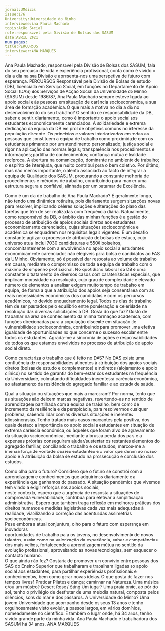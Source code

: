 ```yaml
---
jornal:UMdicas
issue:176
University:Universidade do Minho
interviewee:Ana Paula Machado
topis:Ação Social
role:responsável pela Divisão de Bolsas dos SASUM
date:ABRIL 2021
num_pages:
title:PERCURSOS
interviewer:ANA MARQUES
---
```

Ana Paula Machado, responsável pela Divisão de Bolsas dos SASUM, 
fala do seu percurso de vida e experiência profissional, conta como é 
vivido o dia a dia na sua Divisão e apresenta-nos uma perspetiva de 
futuro com esperança.
PERCURSOS
Responsável pela Divisão de Bolsas de estudo 
(DB), licenciada em Serviço Social, em funções 
no Departamento de Apoio Social (DAS) dos 
Serviços de Acção Social da Universidade do 
Minho (SASUM) desde 1986/87, Ana Paula 
Machado sempre esteve ligada ao apoio 
social e às pessoas em situação de carência 
socioeconómica, a sua área de  formação 
académica.
O que mais a motiva no dia a dia no 
desenvolvimento do seu trabalho?
O sentido de responsabilidade da DB, 
saber e sentir, diariamente, como é 
importante o apoio social aos estudantes 
economicamente carenciados.
A solidariedade e extrema dedicação da 
equipa da DB em prol de objetivos comuns 
no interesse da população discente. 
Os princípios e valores interiorizados 
em todas as pessoas que constituem a 
equipa de trabalho como:proximidade 
com os estudantes primando por um 
atendimento personalizado; justiça 
social e rigor na aplicação das normas 
legais; transparência nos procedimentos e 
informações; partilha de conhecimentos; 
confiança mútua e lealdade recíproca. 
A abertura na comunicação, dominante 
no ambiente de trabalho; o espírito de 
interajuda, que muito contribui para o 
bem coletivo.
Por último, mas não menos importante, 
o alento associado ao facto de integrar 
a equipa de Qualidade dos SASUM, 
procurando a constante melhoria de 
procedimentos e métodos de trabalho, 
contribuindo para manter uma estrutura 
segura e confiável, alinhada por um 
patamar de Excelência.
       
Como é um dia de trabalho de Ana Paula 
Machado?
É geralmente longo, não tendo uma 
dinâmica rotineira, pois diariamente 
surgem situações novas para resolver, 
implicando céleres soluções e alterações 
do plano das tarefas que têm de ser 
realizadas com frequência diária.
Naturalmente, como responsável da 
DB, o âmbito das minhas funções é a 
gestão do processo de atribuição de apoios sociais diretos aos estudantes 
economicamente carenciados, cujas 
situações socioeconómica e académica se 
enquadrem nos requisitos legais vigentes. 
É um desafio constante agilizar o processo 
de atribuição de bolsas de estudo, cujo 
universo atual inclui 7030 candidaturas 
e 5500 bolseiros, concomitantemente 
com a envolvência no apoio social a 
estudantes economicamente carenciados 
não elegíveis para bolsa e candidatos ao 
FAS da UMinho. Obviamente, só é possível 
dar resposta ao volume de trabalho em 
causa, mediante o compromisso de toda 
a equipa de trabalho com o máximo de 
empenho profissional. 
No quotidiano laboral da DB é uma 
constante o tratamento de diversos 
casos com caraterísticas especiais, que 
implicam morosidade na resolução, 
cujo grau de complexidade e elevado 
número de elementos a analisar exigem 
muito tempo de trabalho em equipa, de 
forma a que a atribuição dos apoios seja 
consentânea com as reais necessidades 
económicas dos candidatos e com 
os percursos académicos, no devido 
enquadramento legal. 
Todos os dias de trabalho têm de ser 
pautados pelo equilíbrio entre ponderação 
e celeridade na resolução das diversas 
solicitações à DB. 
 Gosta do que faz?
Gosto de trabalhar na área de 
conhecimento da minha formação 
académica, com funções direcionadas 
para a população discente em situação 
de vulnerabilidade socioeconómica, 
contribuindo para promover uma efetiva 
igualdade de oportunidades no que 
concerne o sucesso escolar entre todos 
os estudantes.
Agrada-me a sincronia de ações e 
responsabilidades de todos os que 
estamos envolvidos no processo de 
atribuição de apoio social direto.
 
Como caracteriza o trabalho que é feito 
no DAS? 
No DAS existe uma confluência de 
responsabilidades atinentes à atribuição 
dos apoios sociais diretos (bolsas de 
estudo e complementos) e indiretos 
(alojamento e apoio clínico) no sentido de 
garantia do bem-estar dos estudantes na 
frequência da Universidade, colmatando 
dificuldades inerentes:à carência 
económica, ao afastamento da residência 
do agregado familiar e ao estado de saúde.    
  
Qual a situação ou situações que mais a 
marcaram?
Por norma, tento que as situações não 
deixem marcas negativas, revertendo-as 
no sentido de aprendizagem partilhada com a equipa de trabalho, bem como de 
incremento da resiliência e da perspicácia, 
para resolvermos qualquer problema, 
sabendo lidar com as diversas situações 
e inerentes idiossincrasias.
Tenho tratado mais casos marcantes pela 
positiva, dos quais destaco a importância 
do apoio social a estudantes em situação 
de extrema carência económica, ou 
àqueles que foram alvo de agravamento 
da situação socioeconómica, mediante 
a brusca perda dos pais e a expensas 
próprias conseguiram ajudar/sustentar os 
restantes elementos do agregado familiar, 
conciliando o trabalho e os estudos; 
marcou-me a imensa força de vontade 
desses estudantes e o valor que deram 
ao nosso apoio e à atribuição da bolsa de 
estudo na prossecução e conclusão dos 
estudos.
 
Como olha para o futuro?
Considero que o futuro se constrói com 
a aprendizagem e conhecimentos que 
adquirimos diariamente e a experiência 
que ganhamos do passado. A situação 
pandémica que vivemos tem vindo 
a exigir reforços nos apoios sociais;  
neste contexto, espero que a urgência 
de resposta a situações de comprovada 
vulnerabilidade, contribua para efetivar 
a simplificação administrativa. 
Espero que também traga reflexão em 
melhores práticas dos direitos humanos 
e medidas legislativas cada vez mais 
adequadas à realidade, viabilizando a 
correção das acentuadas assimetrias 
socioeconómicas.  
Pese embora a atual conjuntura, olho para 
o futuro com esperança em inovadoras  
oportunidades de trabalho para os jovens, 
no desenvolvimento de novos talentos, 
assim como na valorização da experiência, 
saber e competências dos mais velhos, 
fortalecendo a aprendizagem mútua 
no sentido da evolução profissional, 
aproveitando as novas tecnologias, sem 
esquecer o contacto humano.  
O que ainda não fez?
Gostaria de promover um convívio entre 
pessoas dos SAS do Ensino Superior 
que trabalharam e trabalham ligadas 
ao apoio social aos estudantes, para 
partilhar experiências profissionais e 
conhecimentos, bem como gerar novas 
ideias.
O que gosta de fazer nos tempos livres? 
Praticar Pilates e dança; caminhar na 
Natureza.
Uma música e/ou um músico? 
Desert Rose / Sting
Um lugar?
Uma praia onde, ao pôr do sol, tenho o
privilégio de desfrutar de uma melodia
natural, composta pelos silêncios, sons
do mar e dos pássaros. 
A Universidade do Minho?
Uma jovem Universidade que
acompanho desde os seus 13 anos e
tenho orgulhosamente visto evoluir,
a passos largos, em vários domínios,
nomeadamente no científico. 
É também o lugar onde, há 34 anos,
tenho vivido grande parte da minha
vida.
Ana Paula Machado é trabalhadora dos SASUM há 34 anos. 
ANA MARQUES